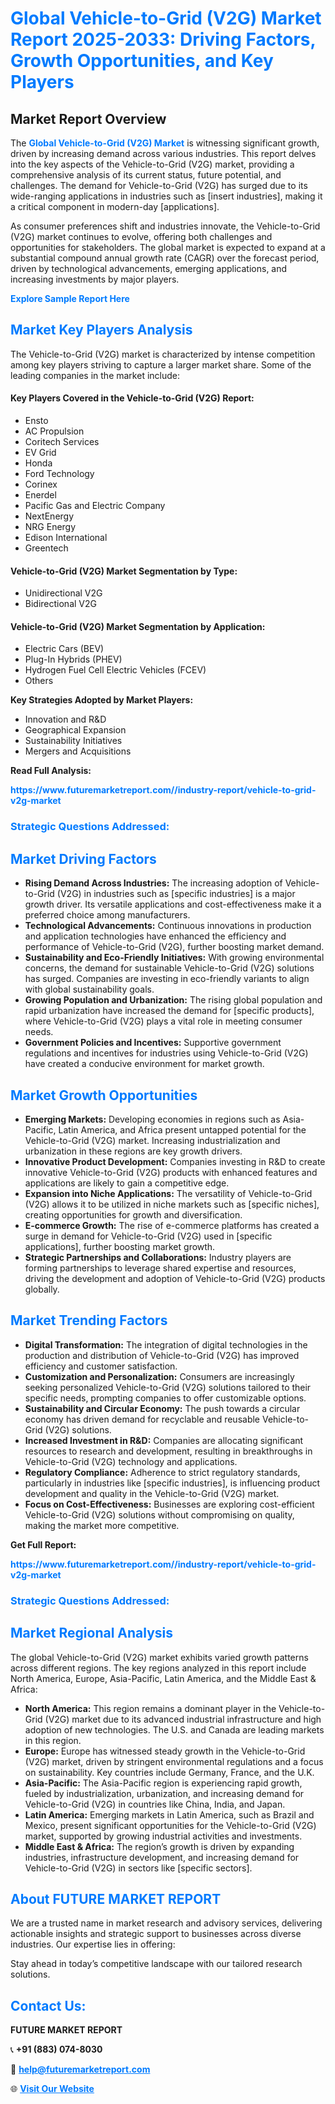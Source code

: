 <h1 style="color: #007BFF;">Global Vehicle-to-Grid (V2G) Market Report 2025-2033: Driving Factors, Growth Opportunities, and Key Players</h1>

<section id="overview">
<h2>Market Report Overview</h2>
<p>The <a href="https://www.futuremarketreport.com//industry-report/vehicle-to-grid-v2g-market" style="color: #007BFF; text-decoration: none;"><strong>Global Vehicle-to-Grid (V2G) Market</strong></a> is witnessing significant growth, driven by increasing demand across various industries. This report delves into the key aspects of the Vehicle-to-Grid (V2G) market, providing a comprehensive analysis of its current status, future potential, and challenges. The demand for Vehicle-to-Grid (V2G) has surged due to its wide-ranging applications in industries such as [insert industries], making it a critical component in modern-day [applications].</p>
<p>As consumer preferences shift and industries innovate, the Vehicle-to-Grid (V2G) market continues to evolve, offering both challenges and opportunities for stakeholders. The global market is expected to expand at a substantial compound annual growth rate (CAGR) over the forecast period, driven by technological advancements, emerging applications, and increasing investments by major players.</p>
</section>

<section id="overview">
<p><a href="https://www.futuremarketreport.com//request-sample/reportId=92002" style="color: #007BFF; text-decoration: none;"><strong>Explore Sample Report Here</strong></a></p>
</section>

<section id="key-players">
<h2 style="color: #007BFF;">Market Key Players Analysis</h2>
<p>The Vehicle-to-Grid (V2G) market is characterized by intense competition among key players striving to capture a larger market share. Some of the leading companies in the market include:</p>
<h4>Key Players Covered in the Vehicle-to-Grid (V2G) Report:</h4>
<ul><li>Ensto</li><li>AC Propulsion</li><li>Coritech Services</li><li>EV Grid</li><li>Honda</li><li>Ford Technology</li><li>Corinex</li><li>Enerdel</li><li>Pacific Gas and Electric Company</li><li>NextEnergy</li><li>NRG Energy</li><li>Edison International</li><li>Greentech</li></ul>
<h4>Vehicle-to-Grid (V2G) Market Segmentation by Type:</h4>
<ul><li>Unidirectional V2G</li><li>Bidirectional V2G</li></ul>

<h4>Vehicle-to-Grid (V2G) Market Segmentation by Application:</h4>
<ul><li>Electric Cars (BEV)</li><li>Plug-In Hybrids (PHEV)</li><li>Hydrogen Fuel Cell Electric Vehicles (FCEV)</li><li>Others</li></ul>
<p><strong>Key Strategies Adopted by Market Players:</strong></p>
<ul>
<li>Innovation and R&D</li>
<li>Geographical Expansion</li>
<li>Sustainability Initiatives</li>
<li>Mergers and Acquisitions</li>
</ul>
</section>

<section>
<p><strong>Read Full Analysis: </strong></p><a href="https://www.futuremarketreport.com//industry-report/vehicle-to-grid-v2g-market" style="color: #007BFF; text-decoration: none;"><strong>https://www.futuremarketreport.com//industry-report/vehicle-to-grid-v2g-market</strong></a>
<h3 style="color: #007BFF;">Strategic Questions Addressed:</h3>
</section>

<section id="driving-factors">
<h2 style="color: #007BFF;">Market Driving Factors</h2>
<ul>
<li><strong>Rising Demand Across Industries:</strong> The increasing adoption of Vehicle-to-Grid (V2G) in industries such as [specific industries] is a major growth driver. Its versatile applications and cost-effectiveness make it a preferred choice among manufacturers.</li>
<li><strong>Technological Advancements:</strong> Continuous innovations in production and application technologies have enhanced the efficiency and performance of Vehicle-to-Grid (V2G), further boosting market demand.</li>
<li><strong>Sustainability and Eco-Friendly Initiatives:</strong> With growing environmental concerns, the demand for sustainable Vehicle-to-Grid (V2G) solutions has surged. Companies are investing in eco-friendly variants to align with global sustainability goals.</li>
<li><strong>Growing Population and Urbanization:</strong> The rising global population and rapid urbanization have increased the demand for [specific products], where Vehicle-to-Grid (V2G) plays a vital role in meeting consumer needs.</li>
<li><strong>Government Policies and Incentives:</strong> Supportive government regulations and incentives for industries using Vehicle-to-Grid (V2G) have created a conducive environment for market growth.</li>
</ul>
</section>

<section id="growth-opportunities">
<h2 style="color: #007BFF;">Market Growth Opportunities</h2>
<ul>
<li><strong>Emerging Markets:</strong> Developing economies in regions such as Asia-Pacific, Latin America, and Africa present untapped potential for the Vehicle-to-Grid (V2G) market. Increasing industrialization and urbanization in these regions are key growth drivers.</li>
<li><strong>Innovative Product Development:</strong> Companies investing in R&D to create innovative Vehicle-to-Grid (V2G) products with enhanced features and applications are likely to gain a competitive edge.</li>
<li><strong>Expansion into Niche Applications:</strong> The versatility of Vehicle-to-Grid (V2G) allows it to be utilized in niche markets such as [specific niches], creating opportunities for growth and diversification.</li>
<li><strong>E-commerce Growth:</strong> The rise of e-commerce platforms has created a surge in demand for Vehicle-to-Grid (V2G) used in [specific applications], further boosting market growth.</li>
<li><strong>Strategic Partnerships and Collaborations:</strong> Industry players are forming partnerships to leverage shared expertise and resources, driving the development and adoption of Vehicle-to-Grid (V2G) products globally.</li>
</ul>
</section>

<section id="trending-factors">
<h2 style="color: #007BFF;">Market Trending Factors</h2>
<ul>
<li><strong>Digital Transformation:</strong> The integration of digital technologies in the production and distribution of Vehicle-to-Grid (V2G) has improved efficiency and customer satisfaction.</li>
<li><strong>Customization and Personalization:</strong> Consumers are increasingly seeking personalized Vehicle-to-Grid (V2G) solutions tailored to their specific needs, prompting companies to offer customizable options.</li>
<li><strong>Sustainability and Circular Economy:</strong> The push towards a circular economy has driven demand for recyclable and reusable Vehicle-to-Grid (V2G) solutions.</li>
<li><strong>Increased Investment in R&D:</strong> Companies are allocating significant resources to research and development, resulting in breakthroughs in Vehicle-to-Grid (V2G) technology and applications.</li>
<li><strong>Regulatory Compliance:</strong> Adherence to strict regulatory standards, particularly in industries like [specific industries], is influencing product development and quality in the Vehicle-to-Grid (V2G) market.</li>
<li><strong>Focus on Cost-Effectiveness:</strong> Businesses are exploring cost-efficient Vehicle-to-Grid (V2G) solutions without compromising on quality, making the market more competitive.</li>
</ul>
</section>

<section>
<p><strong>Get Full Report: </strong></p><a href="https://www.futuremarketreport.com//industry-report/vehicle-to-grid-v2g-market" style="color: #007BFF; text-decoration: none;"><strong>https://www.futuremarketreport.com//industry-report/vehicle-to-grid-v2g-market</strong></a>
<h3 style="color: #007BFF;">Strategic Questions Addressed:</h3>
</section>


<section id="regional-analysis">
<h2 style="color: #007BFF;">Market Regional Analysis</h2>
<p>The global Vehicle-to-Grid (V2G) market exhibits varied growth patterns across different regions. The key regions analyzed in this report include North America, Europe, Asia-Pacific, Latin America, and the Middle East & Africa:</p>
<ul>
<li><strong>North America:</strong> This region remains a dominant player in the Vehicle-to-Grid (V2G) market due to its advanced industrial infrastructure and high adoption of new technologies. The U.S. and Canada are leading markets in this region.</li>
<li><strong>Europe:</strong> Europe has witnessed steady growth in the Vehicle-to-Grid (V2G) market, driven by stringent environmental regulations and a focus on sustainability. Key countries include Germany, France, and the U.K.</li>
<li><strong>Asia-Pacific:</strong> The Asia-Pacific region is experiencing rapid growth, fueled by industrialization, urbanization, and increasing demand for Vehicle-to-Grid (V2G) in countries like China, India, and Japan.</li>
<li><strong>Latin America:</strong> Emerging markets in Latin America, such as Brazil and Mexico, present significant opportunities for the Vehicle-to-Grid (V2G) market, supported by growing industrial activities and investments.</li>
<li><strong>Middle East & Africa:</strong> The region’s growth is driven by expanding industries, infrastructure development, and increasing demand for Vehicle-to-Grid (V2G) in sectors like [specific sectors].</li>
</ul>
</section>

<footer>
<h2 style="color: #007BFF;">About FUTURE MARKET REPORT</h2>
<p>We are a trusted name in market research and advisory services, delivering actionable insights and strategic support to businesses across diverse industries. Our expertise lies in offering:</p>

<p>Stay ahead in today’s competitive landscape with our tailored research solutions.</p>

<h2 style="color: #007BFF;">Contact Us:</h2>
<p><strong>FUTURE MARKET REPORT</strong></p>
<p>📞 <strong>+91 (883) 074-8030</strong></p>
<p>📧 <strong><a href="mailto:help@futuremarketreport.com" style="color: #007BFF;">help@futuremarketreport.com</a></strong></p>
<p>🌐 <strong><a href="https://www.futuremarketreport.com/" style="color: #007BFF;">Visit Our Website</a></strong></p>
</footer>